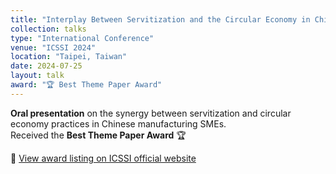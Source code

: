 ```yaml
---
title: "Interplay Between Servitization and the Circular Economy in Chinese Manufacturing SMEs"
collection: talks
type: "International Conference"
venue: "ICSSI 2024"
location: "Taipei, Taiwan"
date: 2024-07-25
layout: talk
award: "🏆 Best Theme Paper Award"
---
```


**Oral presentation** on the synergy between servitization and circular economy practices in Chinese manufacturing SMEs.  
Received the **Best Theme Paper Award** 🏆

🔗 [View award listing on ICSSI official website](https://icssi.s3tw.org.tw/OnePage.aspx?tid=150)
